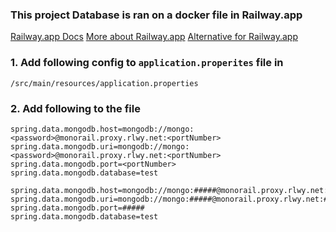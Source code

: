 ### This project Database is ran on a docker file in Railway.app
[Railway.app Docs](https://docs.railway.app/)
[More about Railway.app](https://youtu.be/eMPPhtEIvOU?si=v_6YHbUY18Mq2Di7)
[Alternative for Railway.app](https://youtu.be/prjMJtXCR-g?si=ixeKJWRzJ5zSmg0B)

### 1. Add following config to `application.properites` file in
```
/src/main/resources/application.properties
```

### 2. Add following to the file
```application.properites
spring.data.mongodb.host=mongodb://mongo:<password>@monorail.proxy.rlwy.net:<portNumber>
spring.data.mongodb.uri=mongodb://mongo:<password>@monorail.proxy.rlwy.net:<portNumber>
spring.data.mongodb.port=<portNumber>
spring.data.mongodb.database=test
```

```eg
spring.data.mongodb.host=mongodb://mongo:#####@monorail.proxy.rlwy.net:#####
spring.data.mongodb.uri=mongodb://mongo:#####@monorail.proxy.rlwy.net:#####
spring.data.mongodb.port=#####
spring.data.mongodb.database=test
```
